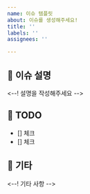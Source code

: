 ```yaml
---
name: 이슈 템플릿
about: 이슈를 생성해주세요!
title: ''
labels: ''
assignees: ''

---
```


## 📝 이슈 설명
<--! 설명을 작성해주세요 -->

## 📌 TODO
- [] 체크
- [] 체크

## 🔔 기타
<--! 기타 사항 -->
